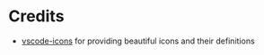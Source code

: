 # Credits

- [vscode-icons](https://github.com/vscode-icons/vscode-icons) for providing beautiful icons and their definitions
